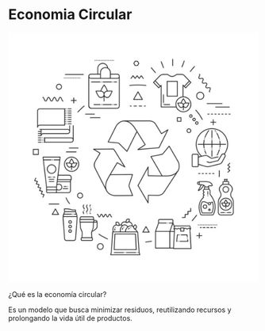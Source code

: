 # Economia Circular

![Circular](img/ecoCir.jpg)

¿Qué es la economía circular?

Es un modelo que busca minimizar residuos, reutilizando recursos y prolongando la vida útil de productos.
